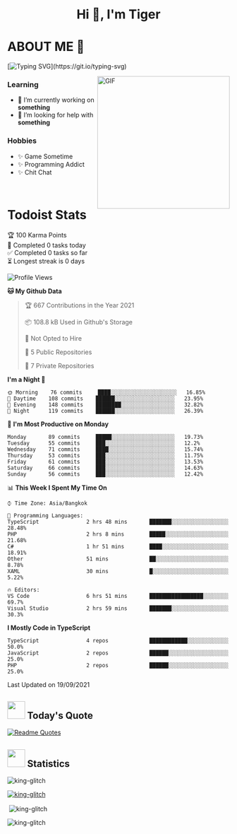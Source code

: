 <h1 align="center">Hi 👋, I'm Tiger</h1>




# ABOUT ME 💬

[![Typing SVG](https://readme-typing-svg.herokuapp.com?color=22F771&vCenter=true&lines=A+perssionate+developer+from+nowhere.)](https://git.io/typing-svg)

<img hight="200px" width="300px" alt="GIF" align="right" src="https://media.giphy.com/media/LmNwrBhejkK9EFP504/giphy.gif">

### Learning
- 🔭 I’m currently working on **something**
- 🤝 I’m looking for help with **something**

### Hobbies
- ✨ Game Sometime
- ✨ Programming Addict
- ✨ Chit Chat

</br>


# Todoist Stats

<!-- TODO-IST:START -->
🏆  100 Karma Points           
🌸  Completed 0 tasks today           
✅  Completed 0 tasks so far           
⏳  Longest streak is 0 days
<!-- TODO-IST:END -->

<!--START_SECTION:waka-->
![Profile Views](http://img.shields.io/badge/Profile%20Views-1-blue)

**🐱 My Github Data** 

> 🏆 667 Contributions in the Year 2021
 > 
> 📦 108.8 kB Used in Github's Storage 
 > 
> 🚫 Not Opted to Hire
 > 
> 📜 5 Public Repositories 
 > 
> 🔑 7 Private Repositories  
 > 
**I'm a Night 🦉** 

```text
🌞 Morning    76 commits     ████░░░░░░░░░░░░░░░░░░░░░   16.85% 
🌆 Daytime    108 commits    ██████░░░░░░░░░░░░░░░░░░░   23.95% 
🌃 Evening    148 commits    ████████░░░░░░░░░░░░░░░░░   32.82% 
🌙 Night      119 commits    ██████░░░░░░░░░░░░░░░░░░░   26.39%

```
📅 **I'm Most Productive on Monday** 

```text
Monday       89 commits     █████░░░░░░░░░░░░░░░░░░░░   19.73% 
Tuesday      55 commits     ███░░░░░░░░░░░░░░░░░░░░░░   12.2% 
Wednesday    71 commits     ████░░░░░░░░░░░░░░░░░░░░░   15.74% 
Thursday     53 commits     ███░░░░░░░░░░░░░░░░░░░░░░   11.75% 
Friday       61 commits     ███░░░░░░░░░░░░░░░░░░░░░░   13.53% 
Saturday     66 commits     ███░░░░░░░░░░░░░░░░░░░░░░   14.63% 
Sunday       56 commits     ███░░░░░░░░░░░░░░░░░░░░░░   12.42%

```


📊 **This Week I Spent My Time On** 

```text
⌚︎ Time Zone: Asia/Bangkok

💬 Programming Languages: 
TypeScript               2 hrs 48 mins       ███████░░░░░░░░░░░░░░░░░░   28.48% 
PHP                      2 hrs 8 mins        █████░░░░░░░░░░░░░░░░░░░░   21.68% 
C#                       1 hr 51 mins        ████░░░░░░░░░░░░░░░░░░░░░   18.91% 
Other                    51 mins             ██░░░░░░░░░░░░░░░░░░░░░░░   8.78% 
XAML                     30 mins             █░░░░░░░░░░░░░░░░░░░░░░░░   5.22%

🔥 Editors: 
VS Code                  6 hrs 51 mins       █████████████████░░░░░░░░   69.7% 
Visual Studio            2 hrs 59 mins       ███████░░░░░░░░░░░░░░░░░░   30.3%

```

**I Mostly Code in TypeScript** 

```text
TypeScript               4 repos             ████████████░░░░░░░░░░░░░   50.0% 
JavaScript               2 repos             ██████░░░░░░░░░░░░░░░░░░░   25.0% 
PHP                      2 repos             ██████░░░░░░░░░░░░░░░░░░░   25.0%

```



 Last Updated on 19/09/2021
<!--END_SECTION:waka-->


## <img height="40" src="https://raw.githubusercontent.com/innng/innng/master/assets/kyubey.gif"/> Today's Quote

[![Readme Quotes](https://quotes-github-readme.vercel.app/api?type=horizontal)](https://github.com/piyushsuthar/github-readme-quotes)

## <img height="40" src="https://raw.githubusercontent.com/innng/innng/master/assets/kyubey.gif"/> Statistics

<p align="left"> <img src="https://komarev.com/ghpvc/?username=king-glitch&label=Profile%20views&color=0e75b6&style=flat" alt="king-glitch" /> </p>

<p align="left"> <a href="https://github.com/ryo-ma/github-profile-trophy"><img src="https://github-profile-trophy.vercel.app/?username=king-glitch" alt="king-glitch" /></a> </p>

<p>&nbsp;<img align="center" src="https://github-readme-stats.vercel.app/api?username=king-glitch&show_icons=true&locale=en" alt="king-glitch" /></p>

<p><img align="center" src="https://github-readme-streak-stats.herokuapp.com/?user=king-glitch&" alt="king-glitch" /></p>
